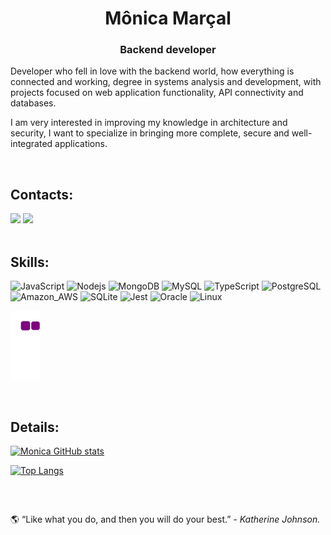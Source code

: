 <h1 align="center">Mônica Marçal</h1>
<h3 align="center">Backend developer</h3>



<p align="left"> Developer who fell in love with the backend world, how everything is connected and working, degree in systems analysis and development, with projects focused on web application functionality, API connectivity and databases.</p>
<p>I am very interested in improving my knowledge in architecture and security, I want to specialize in bringing more complete, secure and well-integrated applications.
</p>
<br>

## Contacts:
<div align="left">
  <a href = "mailto: monicamarcal93@gmail.com"><img src="https://img.shields.io/badge/-Gmail-%23333?style=for-the-badge&logo=gmail&logoColor=white" target="_blank"></a>
  <a href="https://www.linkedin.com/in/monica-software/" target="_blank"><img src="https://img.shields.io/badge/-LinkedIn-%230077B5?style=for-the-badge&logo=linkedin&logoColor=white" target="_blank"></a>   
</div>
<br>

##  Skills:

![JavaScript](https://img.shields.io/badge/JavaScript-323330?style=for-the-badge&logo=javascript&logoColor=F7DF1E)
![Nodejs](https://img.shields.io/badge/Node.js-43853D?style=for-the-badge&logo=node.js&logoColor=white)
![MongoDB](https://img.shields.io/badge/MongoDB-4EA94B?style=for-the-badge&logo=mongodb&logoColor=white)
![MySQL](https://img.shields.io/badge/MySQL-0b5394?style=for-the-badge&logo=mysql&logoColor=white)
![TypeScript](https://img.shields.io/badge/TypeScript-007ACC?style=for-the-badge&logo=typescript&logoColor=white)
![PostgreSQL](https://img.shields.io/badge/PostgreSQL-316192?style=for-the-badge&logo=postgresql&logoColor=white)
<br>
![Amazon_AWS](https://img.shields.io/badge/Amazon_AWS-232F3E?style=for-the-badge&logo=amazon-aws&logoColor=white)
![SQLite](https://img.shields.io/badge/SQLite-07405E?style=for-the-badge&logo=sqlite&logoColor=white)
![Jest](https://img.shields.io/badge/Jest-323330?style=for-the-badge&logo=Jest&logoColor=white)
![Oracle](https://img.shields.io/badge/Oracle-F80000?style=for-the-badge&logo=oracle&logoColor=black)
![Linux](https://img.shields.io/badge/Linux-E34F26?style=for-the-badge&logo=linux&logoColor=black)

 

 ![snake gif](https://github.com/MonicaMarcal/MonicaMarcal/blob/output/github-contribution-grid-snake.gif)

<br>
 
 ## Details: 


[![Monica GitHub stats](https://github-readme-stats.vercel.app/api?username=MonicaMarcal&show_icons=true&theme=tokyonight)](https://github.com/anuraghazra/github-readme-stats)

[![Top Langs](https://github-readme-stats.vercel.app/api/top-langs/?username=MonicaMarcal&layout=compact&theme=tokyonight)](https://github.com/anuraghazra/github-readme-stats)


<br />

## 

<div align="left"> 🌎 “Like what you do, and then you will do your best.” <i> - Katherine Johnson.</i> </div>






